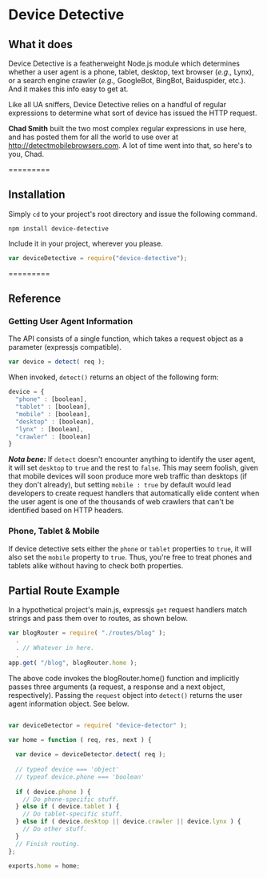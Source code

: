 # Device Detective

## What it does

Device Detective is a featherweight Node.js module which determines whether a user agent is a phone, tablet, desktop, text browser (*e.g.,* Lynx), or a search engine crawler (*e.g.,* GoogleBot, BingBot, Baiduspider, etc.). And it makes this info easy to get at.

Like all UA sniffers, Device Detective relies on a handful of regular expressions to determine what sort of device has issued the HTTP request.

**Chad Smith** built the two most complex regular expressions in use here, and has posted them for all the world to use over at http://detectmobilebrowsers.com. A lot of time went into that, so here's to you, Chad.

=========
## Installation

Simply ```cd``` to your project's root directory and issue the following command.

    npm install device-detective
    
Include it in your project, wherever you please.
```js
var deviceDetective = require("device-detective");
```
=========
## Reference

### Getting User Agent Information

The API consists of a single function, which takes a request object as a parameter (expressjs compatible).

```js
var device = detect( req );
```
    
When invoked, ```detect()``` returns an object of the following form:

```js
device = {
  "phone" : [boolean],
  "tablet" : [boolean],
  "mobile" : [boolean],
  "desktop" : [boolean],
  "lynx" : [boolean],
  "crawler" : [boolean]
}
```

**_Nota bene:_** If ```detect``` doesn't encounter anything to identify the user agent, it will set ```desktop``` to ```true``` and the rest to ```false```. This may seem foolish, given that mobile devices will soon produce more web traffic than desktops (if they don't already), but setting ```mobile : true``` by default would lead developers to create request handlers that automatically elide content when the user agent is one of the thousands of web crawlers that can't be identified based on HTTP headers.

### Phone, Tablet & Mobile

If device detective sets either the ```phone``` or ```tablet``` properties to ```true```, it will also set the ```mobile``` property to ```true```. Thus, you're free to treat phones and tablets alike without having to check both properties.

## Partial Route Example

In a hypothetical project's main.js, expressjs ```get``` request handlers match strings and pass them over to routes, as shown below.
```js
var blogRouter = require( "./routes/blog" );
  .
  . // Whatever in here.
  .
app.get( "/blog", blogRouter.home );
```

The above code invokes the blogRouter.home() function and implicitly passes three arguments (a request, a response and a next object, respectively). Passing the ```request``` object into ```detect()``` returns the user agent information object. See below.

```js

var deviceDetector = require( "device-detector" );

var home = function ( req, res, next ) {
  
  var device = deviceDetector.detect( req );
  
  // typeof device === 'object'
  // typeof device.phone === 'boolean'
  
  if ( device.phone ) {
    // Do phone-specific stuff.
  } else if ( device.tablet ) {
    // Do tablet-specific stuff.
  } else if ( device.desktop || device.crawler || device.lynx ) {
    // Do other stuff. 
  }
  // Finish routing.
};

exports.home = home;
```
